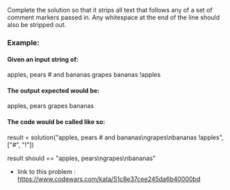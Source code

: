 Complete the solution so that it strips all text that follows any of a set of comment markers passed in. Any whitespace at the end of the line should also be stripped out.

### Example:

#### Given an input string of:

apples, pears # and bananas
grapes
bananas !apples

#### The output expected would be:

apples, pears
grapes
bananas

#### The code would be called like so:

result = solution("apples, pears # and bananas\ngrapes\nbananas !apples", ["#", "!"])

result should == "apples, pears\ngrapes\nbananas"


-  link to this problem : https://www.codewars.com/kata/51c8e37cee245da6b40000bd
